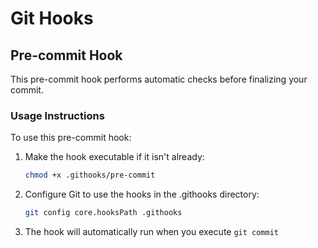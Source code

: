 # Git Hooks

## Pre-commit Hook

This pre-commit hook performs automatic checks before finalizing your commit.

### Usage Instructions

To use this pre-commit hook:

1. Make the hook executable if it isn't already:
   ```bash
   chmod +x .githooks/pre-commit
   ```

2. Configure Git to use the hooks in the .githooks directory:
   ```bash
   git config core.hooksPath .githooks
   ```

3. The hook will automatically run when you execute `git commit`
